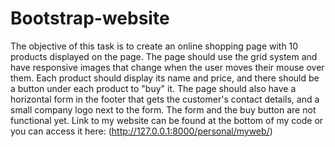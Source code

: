 # Bootstrap-website
The objective of this task is to create an online shopping page with 10 products displayed on the page. The page should use the grid system and have responsive images that change when the user moves their mouse over them. Each product should display its name and price, and there should be a button under each product to "buy" it. The page should also have a horizontal form in the footer that gets the customer's contact details, and a small company logo next to the form. The form and the buy button are not functional yet.
Link to my website can be found at the bottom of my code or you can access it here: (http://127.0.0.1:8000/personal/myweb/)
